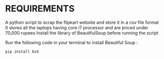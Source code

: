 # REQUIREMENTS 
A python script to scrap the flipkart website and store it in a csv file format
It stores all the laptops having core i7 processor and are priced under 70,000 rupees 
Install the library of BeautifulSoup before running the script 

Run the following code in your terminal to install Beautiful Soup :
 ```python
pip install bs4
```
